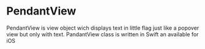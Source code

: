 # PendantView
PendantView is view object wich displays text in little flag just like a popover view but only with text. PandantView class is written in Swift an available for iOS
